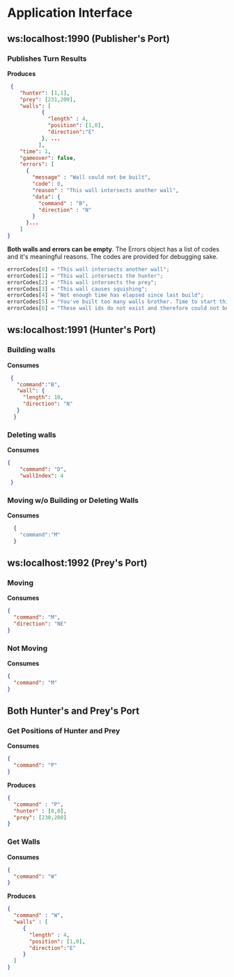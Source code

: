 # Application Interface
## ws:localhost:1990 (Publisher's Port)
### Publishes Turn Results
__Produces__
```json
 {
    "hunter": [1,1],
    "prey": [231,200],
    "walls": [
           {
             "length" : 4,
             "position": [1,0],
             "direction":"E"
           }, ...
          ],
    "time": 1,
    "gameover": false,
    "errors": [
      {
        "message" : "Wall could not be built",
        "code": 0,
        "reason" : "This wall intersects another wall",
        "data": {
          "command" : "B",
          "direction" : "N"
        }
      }...
    ]
}
```

__Both walls and errors can be empty__. The Errors object has a list of codes and it's meaningful reasons. The codes are provided for debugging sake.

```javascript
errorCodes[0] = "This wall intersects another wall";
errorCodes[1] = "This wall intersects the hunter";
errorCodes[2] = "This wall intersects the prey";
errorCodes[3] = "This wall causes squishing";
errorCodes[4] = "Not enough time has elapsed since last build";
errorCodes[5] = "You've built too many walls brother. Time to start thinking about tearing them down.";
errorCodes[6] = "These wall ids do not exist and therefore could not be deleted";
```

## ws:localhost:1991 (Hunter's Port)
### Building walls
__Consumes__
```json
 {
   "command":"B",
   "wall": {
     "length": 10,
     "direction": "N"
   }
  }
```
### Deleting walls
__Consumes__
```json
{
    "command": "D",
    "wallIndex": 4
 }
```
### Moving w/o Building or Deleting Walls
__Consumes__
```javascript
  {
    "command":"M"
  }
```

## ws:localhost:1992 (Prey's Port)
### Moving
__Consumes__
```json
{
  "command": "M",
  "direction": "NE"
}
```
### Not Moving
__Consumes__
```json
{
  "command": "M"
}
```
## Both Hunter's and Prey's Port

### Get Positions of Hunter and Prey
__Consumes__
```json
{
  "command": "P"
}
```
__Produces__
```json
{
  "command" : "P",
  "hunter" : [0,0],
  "prey": [230,200]
}
```
### Get Walls
__Consumes__
```json
{
  "command": "W"
}
```
__Produces__
```json
{
  "command" : "W",
  "walls" : [
     {
       "length" : 4,
       "position": [1,0],
       "direction":"E"
     }
  ]
}
```
